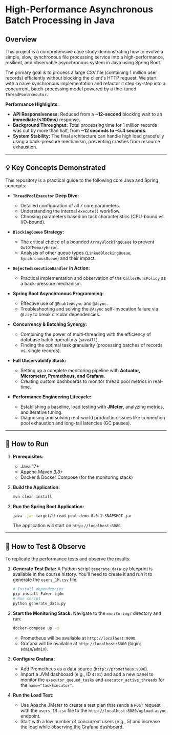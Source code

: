 # High-Performance Asynchronous Batch Processing in Java

##  Overview

This project is a comprehensive case study demonstrating how to evolve a simple, slow, synchronous file processing service into a high-performance, resilient, and observable asynchronous system in Java using Spring Boot.

The primary goal is to process a large CSV file (containing 1 million user records) efficiently without blocking the client's HTTP request. We start with a naive synchronous implementation and refactor it step-by-step into a concurrent, batch-processing model powered by a fine-tuned `ThreadPoolExecutor`.

**Performance Highlights:**
* **API Responsiveness:** Reduced from a **~12-second** blocking wait to an **immediate (<100ms)** response.
* **Background Throughput:** Total processing time for 1 million records was cut by more than half, from **~12 seconds to ~5.4 seconds**.
* **System Stability:** The final architecture can handle high load gracefully using a back-pressure mechanism, preventing crashes from resource exhaustion.

---

## 💡 Key Concepts Demonstrated

This repository is a practical guide to the following core Java and Spring concepts:

* **`ThreadPoolExecutor` Deep Dive:**
    * Detailed configuration of all 7 core parameters.
    * Understanding the internal `execute()` workflow.
    * Choosing parameters based on task characteristics (CPU-bound vs. I/O-bound).

* **`BlockingQueue` Strategy:**
    * The critical choice of a bounded `ArrayBlockingQueue` to prevent `OutOfMemoryError`.
    * Analysis of other queue types (`LinkedBlockingQueue`, `SynchronousQueue`) and their impact.

* **`RejectedExecutionHandler` in Action:**
    * Practical implementation and observation of the `CallerRunsPolicy` as a back-pressure mechanism.

* **Spring Boot Asynchronous Programming:**
    * Effective use of `@EnableAsync` and `@Async`.
    * Troubleshooting and solving the `@Async` self-invocation failure via `@Lazy` to break circular dependencies.

* **Concurrency & Batching Synergy:**
    * Combining the power of multi-threading with the efficiency of database batch operations (`saveAll`).
    * Finding the optimal task granularity (processing batches of records vs. single records).

* **Full Observability Stack:**
    * Setting up a complete monitoring pipeline with **Actuator, Micrometer, Prometheus, and Grafana**.
    * Creating custom dashboards to monitor thread pool metrics in real-time.

* **Performance Engineering Lifecycle:**
    * Establishing a baseline, load testing with **JMeter**, analyzing metrics, and iterative tuning.
    * Diagnosing and solving real-world production issues like connection pool exhaustion and long-tail latencies (GC pauses).

---

## 🚀 How to Run

1.  **Prerequisites:**
    * Java 17+
    * Apache Maven 3.8+
    * Docker & Docker Compose (for the monitoring stack)

2.  **Build the Application:**
    ```bash
    mvn clean install
    ```

3.  **Run the Spring Boot Application:**
    ```bash
    java -jar target/thread-pool-demo-0.0.1-SNAPSHOT.jar
    ```
    The application will start on `http://localhost:8080`.

---

## 🔬 How to Test & Observe

To replicate the performance tests and observe the results:

1.  **Generate Test Data:**
    A Python script `generate_data.py` blueprint is available in the course history. You'll need to create it and run it to generate the `users_1M.csv` file.
    ```bash
    # Install dependencies
    pip install Faker tqdm
    # Run script
    python generate_data.py
    ```

2.  **Start the Monitoring Stack:**
    Navigate to the `monitoring/` directory and run:
    ```bash
    docker-compose up -d
    ```
    * Prometheus will be available at `http://localhost:9090`.
    * Grafana will be available at `http://localhost:3000` (login: `admin`/`admin`).

3.  **Configure Grafana:**
    * Add Prometheus as a data source (`http://prometheus:9090`).
    * Import a JVM dashboard (e.g., ID `4701`) and add a new panel to monitor the `executor_queued_tasks` and `executor_active_threads` for the `name="taskExecutor"`.

4.  **Run the Load Test:**
    * Use Apache JMeter to create a test plan that sends a `POST` request with the `users_1M.csv` file to the `http://localhost:8080/upload-async` endpoint.
    * Start with a low number of concurrent users (e.g., 5) and increase the load while observing the Grafana dashboard.